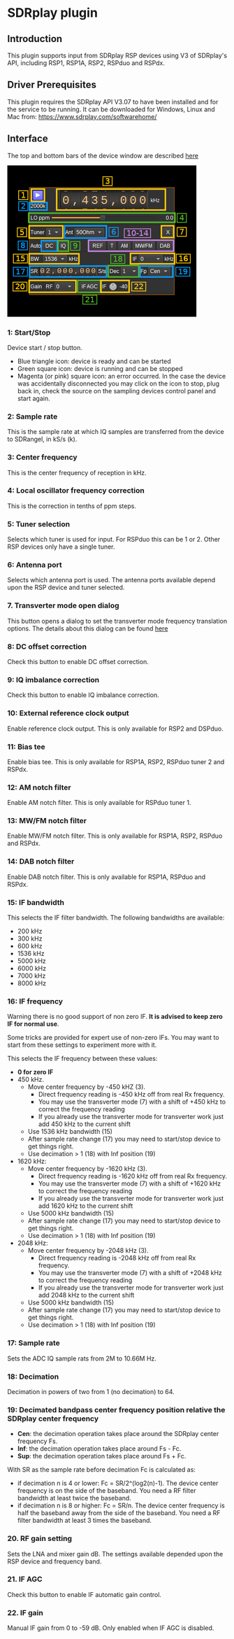 <h1>SDRplay plugin</h1>

<h2>Introduction</h2>

This plugin supports input from SDRplay RSP devices using V3 of SDRplay's API, including RSP1, RSP1A, RSP2, RSPduo and RSPdx.

<h2>Driver Prerequisites</h2>

This plugin requires the SDRplay API V3.07 to have been installed and for the service to be running. It can be downloaded for Windows, Linux and Mac from: https://www.sdrplay.com/softwarehome/

<h2>Interface</h2>

The top and bottom bars of the device window are described [here](../../../sdrgui/device/readme.md)

![SDRplay v3 plugin GUI](../../../doc/img/SDRPlayV3_plugin.png)

<h3>1: Start/Stop</h3>

Device start / stop button.

  - Blue triangle icon: device is ready and can be started
  - Green square icon: device is running and can be stopped
  - Magenta (or pink) square icon: an error occurred. In the case the device was accidentally disconnected you may click on the icon to stop, plug back in, check the source on the sampling devices control panel and start again.

<h3>2: Sample rate</h3>

This is the sample rate at which IQ samples are transferred from the device to SDRangel, in kS/s (k).

<h3>3: Center frequency</h3>

This is the center frequency of reception in kHz.

<h3>4: Local oscillator frequency correction</h3>

This is the correction in tenths of ppm steps.

<h3>5: Tuner selection</h3>

Selects which tuner is used for input. For RSPduo this can be 1 or 2. Other RSP devices only have a single tuner.

<h3>6: Antenna port</h3>

Selects which antenna port is used. The antenna ports available depend upon the RSP device and tuner selected.

<h3>7. Transverter mode open dialog</h3>

This button opens a dialog to set the transverter mode frequency translation options. The details about this dialog can be found [here](../../../sdrgui/gui/transverterdialog.md)

<h3>8: DC offset correction</h3>

Check this button to enable DC offset correction.

<h3>9: IQ imbalance correction</h3>

Check this button to enable IQ imbalance correction.

<h3>10: External reference clock output</h3>

Enable reference clock output. This is only available for RSP2 and DSPduo.

<h3>11: Bias tee</h3>

Enable bias tee. This is only available for RSP1A, RSP2, RSPduo tuner 2 and RSPdx.

<h3>12: AM notch filter</h3>

Enable AM notch filter. This is only available for RSPduo tuner 1.

<h3>13: MW/FM notch filter</h3>

Enable MW/FM notch filter. This is only available for RSP1A, RSP2, RSPduo and RSPdx.

<h3>14: DAB notch filter</h3>

Enable DAB notch filter. This is only available for RSP1A, RSPduo and RSPdx.

<h3>15: IF bandwidth</h3>

This selects the IF filter bandwidth. The following bandwidths are available:

  - 200 kHz
  - 300 kHz
  - 600 kHz
  - 1536 kHz
  - 5000 kHz
  - 6000 kHz
  - 7000 kHz
  - 8000 kHz

<h3>16: IF frequency</h3>

Warning there is no good support of non zero IF. **It is advised to keep zero IF for normal use**.

Some tricks are provided for expert use of non-zero IFs. You may want to start from these settings to experiment more with it.

This selects the IF frequency between these values:

  - **0 for zero IF**
  - 450 kHz.
    - Move center frequency by -450 kHZ (3).
      - Direct frequency reading is -450 kHz off from real Rx frequency.
      - You may use the transverter mode (7) with a shift of +450 kHz to correct the frequency reading
      - If you already use the transverter mode for transverter work just add 450 kHz to the current shift
    - Use 1536 kHz bandwidth (15)
    - After sample rate change (17) you may need to start/stop device to get things right.
    - Use decimation > 1 (18) with Inf position (19)
  - 1620 kHz:
    - Move center frequency by -1620 kHz (3).
      - Direct frequency reading is -1620 kHz off from real Rx frequency.
      - You may use the transverter mode (7) with a shift of +1620 kHz to correct the frequency reading
      - If you already use the transverter mode for transverter work just add 1620 kHz to the current shift
    - Use 5000 kHz bandwidth (15)
    - After sample rate change (17) you may need to start/stop device to get things right.
    - Use decimation > 1 (18) with Inf position (19)
  - 2048 kHz:
    - Move center frequency by -2048 kHz (3).
      - Direct frequency reading is -2048 kHz off from real Rx frequency.
      - You may use the transverter mode (7) with a shift of +2048 kHz to correct the frequency reading
      - If you already use the transverter mode for transverter work just add 2048 kHz to the current shift
    - Use 5000 kHz bandwidth (15)
    - After sample rate change (17) you may need to start/stop device to get things right.
    - Use decimation > 1 (18) with Inf position (19)

<h3>17: Sample rate</h3>

Sets the ADC IQ sample rats from 2M to 10.66M Hz.

<h3>18: Decimation</h3>

Decimation in powers of two from 1 (no decimation) to 64.

<h3>19: Decimated bandpass center frequency position relative the SDRplay center frequency</h3>

  - **Cen**: the decimation operation takes place around the SDRplay center frequency Fs.
  - **Inf**: the decimation operation takes place around Fs - Fc.
  - **Sup**: the decimation operation takes place around Fs + Fc.

With SR as the sample rate before decimation Fc is calculated as:

  - if decimation n is 4 or lower:  Fc = SR/2^(log2(n)-1). The device center frequency is on the side of the baseband. You need a RF filter bandwidth at least twice the baseband.
  - if decimation n is 8 or higher: Fc = SR/n. The device center frequency is half the baseband away from the side of the baseband. You need a RF filter bandwidth at least 3 times the baseband.

<h3>20. RF gain setting</h3>

Sets the LNA and mixer gain dB. The settings available depended upon the RSP device and frequency band.

<h3>21. IF AGC</h3>

Check this button to enable IF automatic gain control.

<h3>22. IF gain</h3>

Manual IF gain from 0 to -59 dB. Only enabled when IF AGC is disabled.
